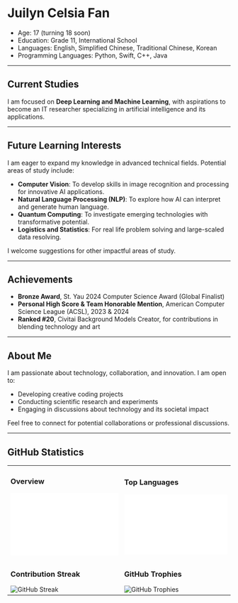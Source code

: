 # Juilyn Celsia Fan

- Age: 17 (turning 18 soon)  
- Education: Grade 11, International School  
- Languages: English, Simplified Chinese, Traditional Chinese, Korean
- Programming Languages: Python, Swift, C++, Java

---

## Current Studies
I am focused on **Deep Learning and Machine Learning**, with aspirations to become an IT researcher specializing in artificial intelligence and its applications.

---

## Future Learning Interests
I am eager to expand my knowledge in advanced technical fields. Potential areas of study include:  
- **Computer Vision**: To develop skills in image recognition and processing for innovative AI applications.  
- **Natural Language Processing (NLP)**: To explore how AI can interpret and generate human language.  
- **Quantum Computing**: To investigate emerging technologies with transformative potential.
- **Logistics and Statistics**: For real life problem solving and large-scaled data resolving. 

I welcome suggestions for other impactful areas of study.

---

## Achievements
- **Bronze Award**, St. Yau 2024 Computer Science Award (Global Finalist)  
- **Personal High Score & Team Honorable Mention**, American Computer Science League (ACSL), 2023 & 2024  
- **Ranked #20**, Civitai Background Models Creator, for contributions in blending technology and art  

---

## About Me
I am passionate about technology, collaboration, and innovation. I am open to:  
- Developing creative coding projects  
- Conducting scientific research and experiments  
- Engaging in discussions about technology and its societal impact  

Feel free to connect for potential collaborations or professional discussions.

---

## GitHub Statistics

<table>
  <tr>
    <td>
      <h3>Overview</h3>
      <picture>
        <source srcset="https://raw.githubusercontent.com/CelsiaSolaraStarflare/github-stats/master/generated/overview.svg#gh-dark-mode-only" media="(prefers-color-scheme: dark)" />
        <source srcset="https://raw.githubusercontent.com/CelsiaSolaraStarflare/github-stats/master/generated/overview.svg#gh-light-mode-only" media="(prefers-color-scheme: light), (prefers-color-scheme: no-preference)" />
        <img alt="GitHub Stats" src="https://raw.githubusercontent.com/CelsiaSolaraStarflare/github-stats/master/generated/overview.svg" />
      </picture>
    </td>
    <td>
      <h3>Top Languages</h3>
      <picture>
        <source srcset="https://raw.githubusercontent.com/CelsiaSolaraStarflare/github-stats/master/generated/languages.svg#gh-dark-mode-only" media="(prefers-color-scheme: dark)" />
        <source srcset="https://raw.githubusercontent.com/CelsiaSolaraStarflare/github-stats/master/generated/languages.svg#gh-light-mode-only" media="(prefers-color-scheme: light), (prefers-color-scheme: no-preference)" />
        <img alt="Top Languages" src="https://raw.githubusercontent.com/CelsiaSolaraStarflare/github-stats/master/generated/languages.svg" />
      </picture>
    </td>
  </tr>
  <tr>
    <td>
      <h3>Contribution Streak</h3>
      <picture>
        <source srcset="https://github-readme-streak-stats.herokuapp.com/?user=CelsiaSolaraStarflare&theme=dark" media="(prefers-color-scheme: dark)" />
        <source srcset="https://github-readme-streak-stats.herokuapp.com/?user=CelsiaSolaraStarflare&theme=default" media="(prefers-color-scheme: light), (prefers-color-scheme: no-preference)" />
        <img alt="GitHub Streak" src="https://github-readme-streak-stats.herokuapp.com/?user=CelsiaSolaraStarflare" />
      </picture>
    </td>
    <td>
      <h3>GitHub Trophies</h3>
      <picture>
        <source srcset="https://github-profile-trophy.vercel.app/?username=CelsiaSolaraStarflare&theme=darkhub" media="(prefers-color-scheme: dark)" />
        <source srcset="https://github-profile-trophy.vercel.app/?username=CelsiaSolaraStarflare&theme=flat" media="(prefers-color-scheme: light), (prefers-color-scheme: no-preference)" />
        <img alt="GitHub Trophies" src="https://github-profile-trophy.vercel.app/?username=CelsiaSolaraStarflare" />
      </picture>
    </td>
  </tr>
</table>
